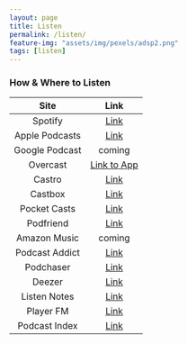 ```yaml
---
layout: page
title: Listen
permalink: /listen/
feature-img: "assets/img/pexels/adsp2.png"
tags: [listen]
---
```


### How & Where to Listen

|      Site      |                                       Link                                        |
| :------------: | :-------------------------------------------------------------------------------: |
|    Spotify     |           [Link](https://open.spotify.com/show/5hcsSlBadLYlO1rfjPnssA)            |
| Apple Podcasts |[Link](https://podcasts.apple.com/ca/podcast/algorithms-data-structures-programs/id1541407369)|
|Google Podcast|coming|
|Overcast|[Link to App](https://overcast.fm/)|
|Castro|[Link](https://castro.fm/podcast/bd698c72-6f4e-4a81-bf18-7924f64011be)|
|Castbox|[Link](https://castbox.fm/channel/id3544076?utm_campaign=ex_share_ch&utm_medium=exlink&country=gb)|
|Pocket Casts|[Link](https://pca.st/c9ft6kvu)|
|Podfriend|[Link](https://web.podfriend.com/podcast/1541407369)|
|  Amazon Music  |                                      coming                                       |
| Podcast Addict |                 [Link](https://podcastaddict.com/podcast/3164467)                 |
|   Podchaser    | [Link](https://www.podchaser.com/podcasts/algorithms-data-structures-pro-1557693) |
|     Deezer     |                  [Link](https://www.deezer.com/en/show/1999182)                   |
|  Listen Notes  |[Link](https://www.listennotes.com/podcasts/algorithms-data-structures-programs-conor-qysezt3F9wj/)|
|   Player FM    |       [Link](https://player.fm/series/algorithms-data-structures-programs)        |
| Podcast Index  |                 [Link](https://podcastindex.org/podcast/1331453)                  |
